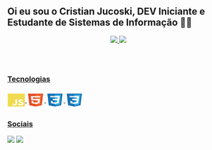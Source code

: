 ## Oi eu sou o Cristian Jucoski, DEV Iniciante e Estudante de Sistemas de Informação 🧑‍💻
<div align="center">
  <a href="https://github.com/JucoskiCristian">
  <img height="180em" src="https://github-readme-stats.vercel.app/api?username=JucoskiCristian&show_icons=true&theme=ocean_dark&include_all_commits=true&count_private=true"/>
  <img height="180em" src="https://github-readme-stats.vercel.app/api/top-langs/?username=JucoskiCristian&layout=compact&langs_count=7&theme=ocean_dark"/>
</div>
  
  ##
  
<div style="display: inline_block"><br>
  <h3>Tecnologias<h3>
  <img align="center" alt="Crizz-Js" height="30" width="40" src="https://raw.githubusercontent.com/devicons/devicon/master/icons/javascript/javascript-plain.svg">
  <img align="center" alt="Crizz-HTML" height="30" width="40" src="https://raw.githubusercontent.com/devicons/devicon/master/icons/html5/html5-original.svg">
  <img align="center" alt="Crizz-CSS" height="30" width="40" src="https://raw.githubusercontent.com/devicons/devicon/master/icons/css3/css3-original.svg">
  <img align="center" alt="Crizz-React" height="30" width="40" src="https://raw.githubusercontent.com/devicons/devicon/master/icons/css3/css3-original.svg">
</div>
  
  ##
 
<div> 
  <h3>Sociais</h3>
  <a href="https://instagram.com/cristianjucoski" target="_blank"><img src="https://img.shields.io/badge/-Instagram-%23E4405F?style=for-the-badge&logo=instagram&logoColor=white" target="_blank"></a>
  <a href="https://www.linkedin.com/in/cristian-jucoski-56633915b" target="_blank"><img src="https://img.shields.io/badge/-LinkedIn-%230077B5?style=for-the-badge&logo=linkedin&logoColor=white" target="_blank"></a> 
 
</div>
